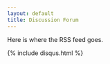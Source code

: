 ```yaml
---
layout: default
title: Discussion Forum
---
```



Here is where the RSS feed goes.




{% include disqus.html %}
